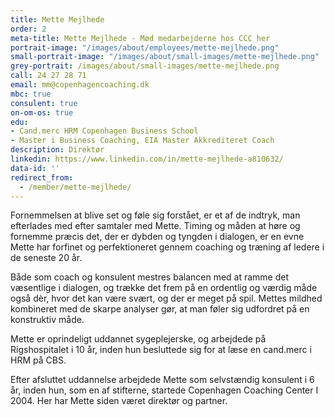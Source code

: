 ```yaml
---
title: Mette Mejlhede
order: 2
meta-title: Mette Mejlhede - Mød medarbejderne hos CCC her
portrait-image: "/images/about/employees/mette-mejlhede.png"
small-portrait-image: "/images/about/small-images/mette-mejlhede.png"
grey-portrait: /images/about/small-images/mette-mejlhede.png
call: 24 27 28 71
email: mm@copenhagencoaching.dk
mbc: true
consulent: true
on-om-os: true
edu:
- Cand.merc HRM Copenhagen Business School
- Master i Business Coaching, EIA Master Akkrediteret Coach
description: Direktør
linkedin: https://www.linkedin.com/in/mette-mejlhede-a810632/
data-id: ''
redirect_from:
  - /member/mette-mejlhede/
---
```

Fornemmelsen at blive set og føle sig forstået, er et af de indtryk, man efterlades med efter samtaler med Mette. Timing og måden at høre og fornemme præcis det, der er dybden og tyngden i dialogen, er en evne Mette har forfinet og perfektioneret gennem coaching og træning af ledere i de seneste 20 år.

Både som coach og konsulent mestres balancen med at ramme det væsentlige i dialogen, og trække det frem på en ordentlig og værdig måde også dèr, hvor det kan være svært, og der er meget på spil. Mettes mildhed kombineret med de skarpe analyser gør, at man føler sig udfordret på en konstruktiv måde.

Mette er oprindeligt uddannet sygeplejerske, og arbejdede på Rigshospitalet i 10 år, inden hun besluttede sig for at læse en cand.merc i HRM på CBS.

Efter afsluttet uddannelse arbejdede Mette som selvstændig  konsulent i 6 år, inden hun, som en af stifterne, startede Copenhagen Coaching Center I 2004. Her har Mette siden været direktør og partner.